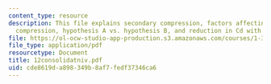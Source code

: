 ```yaml
---
content_type: resource
description: This file explains secondary compression, factors affecting rate of secondary
  compression, hypothesis A vs. hypothesis B, and reduction in Cd with surcharge.
file: https://ol-ocw-studio-app-production.s3.amazonaws.com/courses/1-322-soil-behavior-spring-2005/cde8619da898349b8af7fedf37346ca6_12consolidatniv.pdf
file_type: application/pdf
resourcetype: Document
title: 12consolidatniv.pdf
uid: cde8619d-a898-349b-8af7-fedf37346ca6
---
```

